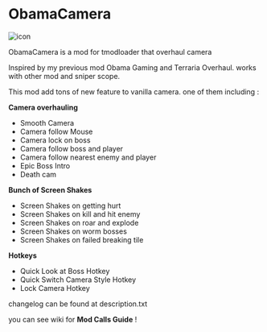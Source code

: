 # ObamaCamera
![icon](https://user-images.githubusercontent.com/70310191/152098419-6ed5d02a-891a-48c1-ab37-1d2a6b71d8c2.png)

ObamaCamera is a mod for tmodloader that overhaul camera

Inspired by my previous mod Obama Gaming and Terraria Overhaul.
works with other mod and sniper scope. 

This mod add tons of new feature to vanilla camera.
one of them including :

**Camera overhauling**
- Smooth Camera
- Camera follow Mouse
- Camera lock on boss
- Camera follow boss and player
- Camera follow nearest enemy and player
- Epic Boss Intro 
- Death cam

**Bunch of Screen Shakes**
- Screen Shakes on getting hurt
- Screen Shakes on kill and hit enemy
- Screen Shakes on roar and explode
- Screen Shakes on worm bosses
- Screen Shakes on failed breaking tile

**Hotkeys**
- Quick Look at Boss Hotkey
- Quick Switch Camera Style Hotkey
- Lock Camera Hotkey

changelog can be found at description.txt

you can see wiki for **Mod Calls Guide** !

